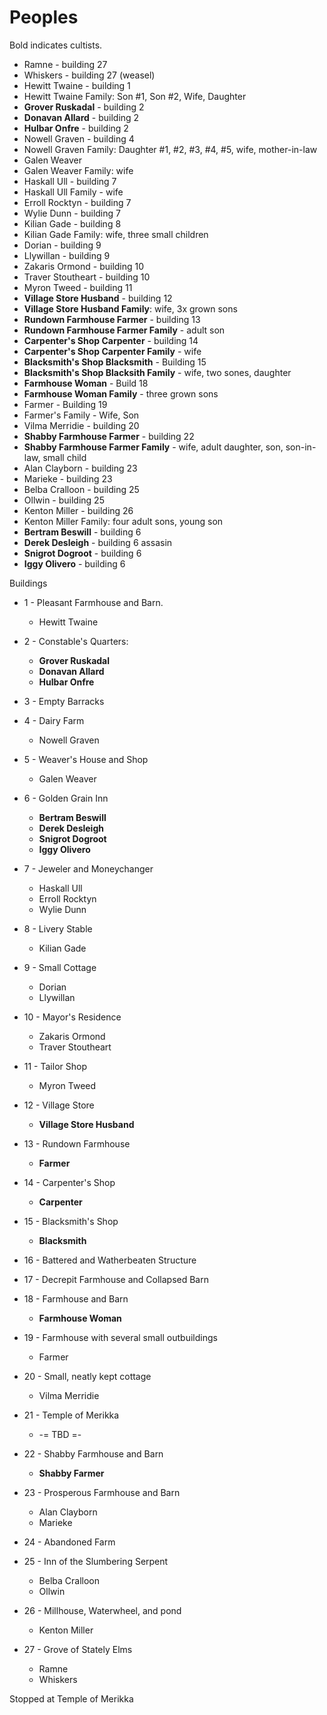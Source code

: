 # Peoples

Bold indicates cultists.

* Ramne - building 27
* Whiskers - building 27 (weasel)
* Hewitt Twaine - building 1
* Hewitt Twaine Family: Son #1, Son #2, Wife, Daughter
* **Grover Ruskadal** - building 2
* **Donavan Allard** - building 2
* **Hulbar Onfre** - building 2
* Nowell Graven - building 4
* Nowell Graven Family: Daughter #1, #2, #3, #4, #5, wife, mother-in-law
* Galen Weaver
* Galen Weaver Family: wife
* Haskall Ull - building 7
* Haskall Ull Family - wife
* Erroll Rocktyn - building 7
* Wylie Dunn - building 7
* Kilian Gade - building 8
* Kilian Gade Family: wife, three small children
* Dorian - building 9
* Llywillan - building 9
* Zakaris Ormond - building 10
* Traver Stoutheart - building 10
* Myron Tweed - building 11
* **Village Store Husband** - building 12
* **Village Store Husband Family**: wife, 3x grown sons
* **Rundown Farmhouse Farmer** - building 13
* **Rundown Farmhouse Farmer Family** - adult son
* **Carpenter's Shop Carpenter** - building 14
* **Carpenter's Shop Carpenter Family** - wife
* **Blacksmith's Shop Blacksmith** - Building 15
* **Blacksmith's Shop Blacksith Family** - wife, two sones, daughter
* **Farmhouse Woman** - Build 18
* **Farmhouse Woman Family** - three grown sons
* Farmer - Building 19
* Farmer's Family - Wife, Son
* Vilma Merridie - building 20
* **Shabby Farmhouse Farmer** - building 22
* **Shabby Farmhouse Farmer Family** - wife, adult daughter, son, son-in-law, small child
* Alan Clayborn - building 23
* Marieke - building 23
* Belba Cralloon - building 25
* Ollwin - building 25
* Kenton Miller - building 26
* Kenton Miller Family: four adult sons, young son
* **Bertram Beswill** -  building 6
* **Derek Desleigh** - building 6 assasin
* **Snigrot Dogroot** - building 6
* **Iggy Olivero** - building 6

Buildings

* 1 - Pleasant Farmhouse and Barn.
  * Hewitt Twaine
* 2 - Constable's Quarters:
  * **Grover Ruskadal**
  * **Donavan Allard**
  * **Hulbar Onfre**
* 3 - Empty Barracks
* 4 - Dairy Farm
  * Nowell Graven
* 5 - Weaver's House and Shop
  * Galen Weaver
* 6 - Golden Grain Inn
  * **Bertram Beswill**
  * **Derek Desleigh**
  * **Snigrot Dogroot**
  * **Iggy Olivero**
* 7 - Jeweler and Moneychanger
  * Haskall Ull
  * Erroll Rocktyn
  * Wylie Dunn
* 8 - Livery Stable
  * Kilian Gade
* 9 - Small Cottage
  * Dorian
  * Llywillan
* 10 - Mayor's Residence
  * Zakaris Ormond
  * Traver Stoutheart
* 11 - Tailor Shop
  * Myron Tweed
* 12 - Village Store
  * **Village Store Husband**
* 13 - Rundown Farmhouse
  * **Farmer**
* 14 - Carpenter's Shop
  * **Carpenter**
* 15 - Blacksmith's Shop
  * **Blacksmith**
* 16 - Battered and Watherbeaten Structure
* 17 - Decrepit Farmhouse and Collapsed Barn
* 18 - Farmhouse and Barn
  * **Farmhouse Woman**
* 19 - Farmhouse with several small outbuildings
  * Farmer
* 20 - Small, neatly kept cottage
  * Vilma Merridie
* 21 - Temple of Merikka
  * -= TBD =-
* 22 - Shabby Farmhouse and Barn
  * **Shabby Farmer**
* 23 - Prosperous Farmhouse and Barn
  * Alan Clayborn
  * Marieke
* 24 - Abandoned Farm
* 25 - Inn of the Slumbering Serpent
  * Belba Cralloon
  * Ollwin

* 26 - Millhouse, Waterwheel, and pond
  * Kenton Miller
* 27 - Grove of Stately Elms
  * Ramne
  * Whiskers 

Stopped at Temple of Merikka
